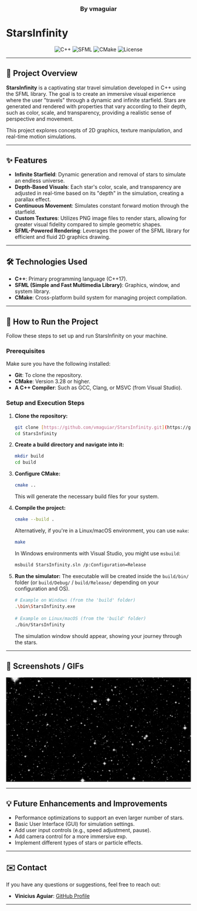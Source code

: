 <h3 style="display: block" align = "center">By vmaguiar</h3>

# StarsInfinity

<p align="center">
  <img src="https://img.shields.io/badge/Language-C++-blue.svg" alt="C++">
  <img src="https://img.shields.io/badge/Library-SFML-green.svg" alt="SFML">
  <img src="https://img.shields.io/badge/Build%20System-CMake-orange.svg" alt="CMake">
  <img src="https://img.shields.io/github/license/vmaguiar/StarsInfinity?color=yellow" alt="License">
</p>

---

## 🌌 Project Overview

**StarsInfinity** is a captivating star travel simulation developed in C++ using the SFML library. The goal is to create an
immersive visual experience where the user "travels" through a dynamic and infinite starfield. Stars are generated and rendered
with properties that vary according to their depth, such as color, scale, and transparency, providing a realistic sense of
perspective and movement.

This project explores concepts of 2D graphics, texture manipulation, and real-time motion simulations.

---

## ✨ Features

* **Infinite Starfield**: Dynamic generation and removal of stars to simulate an endless universe.
* **Depth-Based Visuals**: Each star's color, scale, and transparency are adjusted in real-time based on its "depth" in the
  simulation, creating a parallax effect.
* **Continuous Movement**: Simulates constant forward motion through the starfield.
* **Custom Textures**: Utilizes PNG image files to render stars, allowing for greater visual fidelity compared to simple geometric
  shapes.
* **SFML-Powered Rendering**: Leverages the power of the SFML library for efficient and fluid 2D graphics drawing.

---

## 🛠️ Technologies Used

* **C++**: Primary programming language (C++17).
* **SFML (Simple and Fast Multimedia Library)**: Graphics, window, and system library.
* **CMake**: Cross-platform build system for managing project compilation.

---

## 🚀 How to Run the Project

Follow these steps to set up and run StarsInfinity on your machine.

### Prerequisites

Make sure you have the following installed:

* **Git**: To clone the repository.
* **CMake**: Version 3.28 or higher.
* **A C++ Compiler**: Such as GCC, Clang, or MSVC (from Visual Studio).

### Setup and Execution Steps

1. **Clone the repository:**
   ```bash
   git clone [https://github.com/vmaguiar/StarsInfinity.git](https://github.com/vmaguiar/StarsInfinity.git)
   cd StarsInfinity
   ```

2. **Create a build directory and navigate into it:**
   ```bash
   mkdir build
   cd build
   ```

3. **Configure CMake:**
   ```bash
   cmake ..
   ```
   This will generate the necessary build files for your system.

4. **Compile the project:**
   ```bash
   cmake --build .
   ```
   Alternatively, if you're in a Linux/macOS environment, you can use `make`:
   ```bash
   make
   ```
   In Windows environments with Visual Studio, you might use `msbuild`:
   ```bash
   msbuild StarsInfinity.sln /p:Configuration=Release
   ```

5. **Run the simulator:**
   The executable will be created inside the `build/bin/` folder (or `build/Debug/` / `build/Release/` depending on your
   configuration and OS).
   ```bash
   # Example on Windows (from the 'build' folder)
   .\bin\StarsInfinity.exe

   # Example on Linux/macOS (from the 'build' folder)
   ./bin/StarsInfinity
   ```
   The simulation window should appear, showing your journey through the stars.

---

## 📸 Screenshots / GIFs

![Star Infinity GIF](https://github.com/vmaguiar/StarsInfinity/blob/develop/res/readmeGIF.gif?raw=true)

---

## 💡 Future Enhancements and Improvements

* Performance optimizations to support an even larger number of stars.
* Basic User Interface (GUI) for simulation settings.
* Add user input controls (e.g., speed adjustment, pause).
* Add camera control for a more immersive exp.
* Implement different types of stars or particle effects.

---

## ✉️ Contact

If you have any questions or suggestions, feel free to reach out:

* **Vinicius Aguiar**: [GitHub Profile](https://github.com/vmaguiar)

---